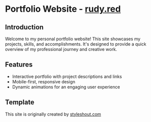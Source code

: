 # Portfolio Website - [rudy.red](https://rudy.red)

## Introduction
Welcome to my personal portfolio website! This site showcases my projects, skills, and accomplishments. It's designed to provide a quick overview of my professional journey and creative work.

## Features
- Interactive portfolio with project descriptions and links
- Mobile-first, responsive design
- Dynamic animations for an engaging user experience

## Template
This site is originally created by [styleshout.com](https://styleshout.com/free-templates/luther/)
